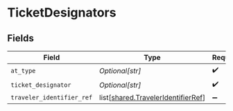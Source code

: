# TicketDesignators


## Fields

| Field                                                                                  | Type                                                                                   | Required                                                                               | Description                                                                            |
| -------------------------------------------------------------------------------------- | -------------------------------------------------------------------------------------- | -------------------------------------------------------------------------------------- | -------------------------------------------------------------------------------------- |
| `at_type`                                                                              | *Optional[str]*                                                                        | :heavy_check_mark:                                                                     | N/A                                                                                    |
| `ticket_designator`                                                                    | *Optional[str]*                                                                        | :heavy_check_mark:                                                                     | N/A                                                                                    |
| `traveler_identifier_ref`                                                              | list[[shared.TravelerIdentifierRef](undefined/models/shared/traveleridentifierref.md)] | :heavy_minus_sign:                                                                     | N/A                                                                                    |